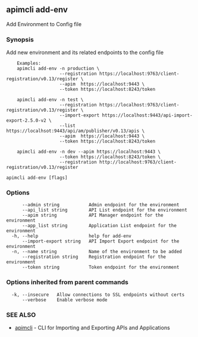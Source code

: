 ## apimcli add-env

Add Environment to Config file

### Synopsis



Add new environment and its related endpoints to the config file

		Examples:
		apimcli add-env -n production \
						--registration https://localhost:9763/client-registration/v0.13/register \
						--apim  https://localhost:9443 \
						--token https://localhost:8243/token

		apimcli add-env -n test \
						--registration https://localhost:9763/client-registration/v0.13/register \
					    --import-export https://localhost:9443/api-import-export-2.5.0-v2 \
						--list https://localhsot:9443/api/am/publisher/v0.13/apis \
						--apim  https://localhost:9443 \
						--token https://localhost:8243/token

		apimcli add-env -n dev --apim https://localhost:9443 \
						--token	https://localhost:8243/token \
						--registration http://localhost:9763/client-registration/v0.13/register



```
apimcli add-env [flags]
```

### Options

```
      --admin string           Admin endpoint for the environment
      --api_list string        API List endpoint for the environment
      --apim string            API Manager endpoint for the environment
      --app_list string        Application List endpoint for the environment
  -h, --help                   help for add-env
      --import-export string   API Import Export endpoint for the environment
  -n, --name string            Name of the environment to be added
      --registration string    Registration endpoint for the environment
      --token string           Token endpoint for the environment
```

### Options inherited from parent commands

```
  -k, --insecure   Allow connections to SSL endpoints without certs
      --verbose    Enable verbose mode
```

### SEE ALSO
* [apimcli](apimcli.md)	 - CLI for Importing and Exporting APIs and Applications

